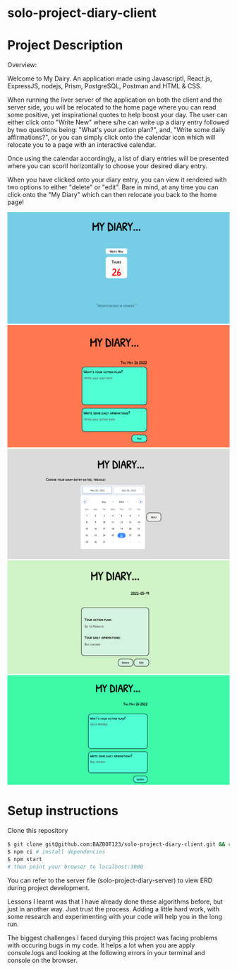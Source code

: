 # solo-project-diary-client


# Project Description

Overview:

Welcome to My Dairy. An application made using Javascriptl, React.js, ExpressJS, nodejs, Prism, PostgreSQL, Postman and HTML & CSS.

When running the liver server of the application on both the client and the server side, you will be relocated to the home page where you can read some positive, yet inspirational quotes to help boost your day. The user can either click onto "Write New" where s/he can write up a diary entry followed by two questions being: "What's your action plan?", and, "Write some daily affirmations?", or you can simply click onto the calendar icon which will relocate you to a page with an interactive calendar. 

Once using the calendar accordingly, a list of diary entries will be presented where you can scorll horizontally to choose your desired diary entry. 

When you have clicked onto your diary entry, you can view it rendered with two options to either "delete" or "edit". Bare in mind, at any time you can click onto the "My Diary" which can then relocate you back to the home page!


![home page](./pictures/1.png)
![add mew diary entry](./pictures/2.png)
![calendar page](./pictures/3.png)
![view diary entry](./pictures/4.png)
![edit diary entry](./pictures/5.png)

# Setup instructions

Clone this repository

```sh
$ git clone git@github.com:BAZBOT123/solo-project-diary-client.git && cd team-dev-client
$ npm ci # install dependencies
$ npm start
# then point your browser to localhost:3000
```

You can refer to the server file (solo-project-diary-server) to view ERD during project development.

Lessons I learnt was that I have already done these algorithms before, but just in another way. Just trust the process. Adding a little hard work, with some research and experimenting with your code will help you in the long run.

The biggest challenges I faced durying this project was facing problems with occuring bugs in my code. It helps a lot when you are apply console.logs and looking at the following errors in your terminal and console on the browser.
